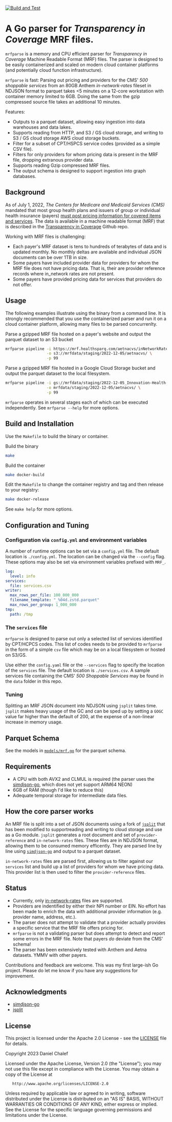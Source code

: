 [![Build and Test](https://github.com/danielchalef/mrfparse/actions/workflows/main.yml/badge.svg)](https://github.com/danielchalef/mrfparse/actions/workflows/main.yml)

# A Go parser for _Transparency in Coverage_ MRF files.
`mrfparse` is a memory and CPU efficient parser for _Transparency in Coverage_ Machine Readable Format (MRF) files. The parser is designed to be easily containerized and scaled on modern cloud container platforms (and potentially cloud function infrastructure).

`mrfparse` is fast: Parsing out pricing and providers for the CMS' _500 shoppable services_ from an 80GB Anthem _in-network-rates_ fileset in NDJSON format to parquet takes <5 minutes on a 12-core workstation with container memory limited to 6GB. Doing the same from the gzip compressed source file takes an additional 10 minutes.

Features:

- Outputs to a parquet dataset, allowing easy ingestion into data warehouses and data lakes.
- Supports reading from HTTP, and S3 / GS cloud storage, and writing to S3 / GS cloud storage AWS cloud storage buckets.
- Filter for a subset of CPT/HSPCS service codes (provided as a simple CSV file).
- Filters for only providers for whom pricing data is present in the MRF file, dropping extranous provider data.
- Supports reading Gzip compressed MRF files.
- The output schema is designed to support ingestion into graph databases.

## Background
As of July 1, 2022, _The Centers for Medicare and Medicaid Services (CMS)_ mandated that most group health plans and issuers of group or individual health insurance (payers) [must post pricing information for covered items and services](https://www.cms.gov/healthplan-price-transparency/public-data). The data is available in a machine readable format (MRF) that is described in the [Transparency in Coverage](https://github.com/CMSgov/price-transparency-guide) Github repo.

Working with MRF files is challenging:
- Each payer's MRF dataset is tens to hundreds of terabytes of data and is updated monthly. No monthly deltas are available and individual JSON documents can be over 1TB in size.
- Some payers have included provider data for providers for whom the MRF file does not have pricing data. That is, their are provider reference records where in_network rates are not present.
- Some payers have provided pricing data for services that providers do not offer.

## Usage
The following examples illustrate using the binary from a command line. It is strongly recommended that you use the containerized parser and run it on a cloud container platform, allowing many files to be parsed concurrenlty.


Parse a gzipped MRF file hosted on a payer's website and output the parquet dataset to an S3 bucket
```bash
mrfparse pipeline -i https://mrf.healthsparq.com/aetnacvs/inNetworkRates/2022-12-05_Innovation-Health-Plan-Inc.json.gz \
                  -o s3://mrfdata/staging/2022-12-05/aetnacvs/ \
                  -p 99
```


Parse a gzipped MRF file hosted in a Google Cloud Storage bucket and output the parquet dataset to the local filesystem.
```bash
mrfparse pipeline -i gs://mrfdata/staging/2022-12-05_Innovation-Health-Plan-Inc.json.gz \
                  -o mrfdata/staging/2022-12-05/aetnacvs/ \
                  -p 99
```

`mrfparse` operates in several stages each of which can be executed independently. See `mrfparse --help` for more options.

## Build and Installation
Use the `Makefile` to build the binary or container. 

Build the binary
```bash
make 
```

Build the container
```bash
make docker-build
```

Edit the `Makefile` to change the container registry and tag and then release to your registry:
```bash
make docker-release
```

See `make help` for more options.

## Configuration and Tuning

### Configuration via `config.yml` and environment variables

A number of runtime options can be set via a `config.yml` file. The default location is `./config.yml`. The location can be changed via the `--config` flag. These options may also be set via environment variables prefixed with `MRF_`.
```yaml
log:
  level: info
services:
  file: services.csv
writer:
  max_rows_per_file: 100_000_000
  filename_template: "_%04d.zstd.parquet"
  max_rows_per_group: 1_000_000
tmp:
  path: /tmp
```

### The `services` file
`mrfparse` is designed to parse out only a selected list of services identified by CPT/HCPCS codes. This list of codes needs to be provided to `mrfparse` in the form of a simple `csv` file which may be on a local filesystem or hosted on S3/GS. 

Use either the `config.yaml` file or the `--services` flag to specify the location of the `services` file. The default location is `./services.csv`. A sample services file containing the CMS' _500 Shoppable Services_ may be found in the `data` folder in this repo.

### Tuning
Splitting an MRF JSON document into NDJSON using `jsplit` takes time. `jsplit` makes heavy usage of the GC and can be sped up by setting a `GOGC` value far higher than the default of 200, at the expense of a non-linear increase in memory usage.

## Parquet Schema

See the models in [`models/mrf.go`](pkg/mrfparse/models/mrf.go) for the parquet schema.

## Requirements
- A CPU with both AVX2 and CLMUL is required (the parser uses the [simdjson-go](https://github.com/minio/simdjson-go), which does not yet support ARM64 NEON)
- 6GB of RAM (though I'd like to reduce this)
- Adequate temporal storage for intermediate data files.

## How the core parser works
An MRF file is split into a set of JSON documents using a fork of [`jsplit`](https://github.com/dolthub/jsplit) that has been modified to supportreading and writing to cloud storage and use as a Go module. `jsplit` generates a root document and set of `provider-reference` and `in-network-rates` files. These files are in NDJSON format, allowing them to be consumed memory efficently. They are parsed line by line using [`simdjson-go`](https://github.com/minio/simdjson-go) and output to a parquet dataset.

`in-network-rates` files are parsed first, allowing us to filter against our `services` list and build up a list of providers for whom we have pricing data. This provider list is then used to filter the `provider-reference` files. 

## Status
- Currently, only [in-network-rates](https://github.com/CMSgov/price-transparency-guide/tree/master/schemas/in-network-rates) files are supported. 
- Providers are indentified by either their NPI number or EIN. No effort has been made to enrich the data with additional provider information (e.g. provider name, address, etc.).
- The parser does not attempt to validate that a provider actually provides a specific service that the MRF file offers pricing for.
- `mrfparse` is not a validating parser but does attempt to detect and report some errors in the MRF file. Note that payers _do_ deviate from the CMS' schema!
- The parser has been extensively tested with Anthem and Aetna datasets. YMMV with other payers.

Contributions and feedback are welcome. This was my first large-ish Go project. Please do let me know if you have any suggestions for improvement.

## Acknowledgments
- [simdjson-go](https://github.com/minio/simdjson-go)
- [jsplit](https://github.com/dolthub/jsplit)

## License
This project is licensed under the Apache 2.0 License - see the [LICENSE](LICENSE) file for details.

   Copyright 2023 Daniel Chalef

   Licensed under the Apache License, Version 2.0 (the "License");
   you may not use this file except in compliance with the License.
   You may obtain a copy of the License at

       http://www.apache.org/licenses/LICENSE-2.0

   Unless required by applicable law or agreed to in writing, software
   distributed under the License is distributed on an "AS IS" BASIS,
   WITHOUT WARRANTIES OR CONDITIONS OF ANY KIND, either express or implied.
   See the License for the specific language governing permissions and
   limitations under the License.
